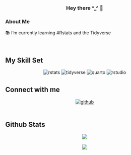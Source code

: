 ### <div align="center">Hey there ^_^ 👋</div>  
  



### About Me  
📚 I’m currently learning #Rstats and the Tidyverse 
  

<br/>  


## My Skill Set  

<div align="center">
<img src=https://img.shields.io/badge/RStats-8D33FF?logo=r&logoColor=white&style=for-the-badge alt=rstats style="margin-bottom: 5px;" />

<img src="https://img.shields.io/badge/Tidyverse-1A162D?style=for-the-badge&logo=tidyverse&logoColor=white" alt="tidyverse" style="margin-bottom: 5px;" />

<img src="https://img.shields.io/badge/Quarto-75AADB?style=for-the-badge&logo=quarto&logoColor=white" alt="quarto" style="margin-bottom: 5px;" />

<img src="https://img.shields.io/badge/RStudio-75AADB?style=for-the-badge&logo=RStudio&logoColor=white" alt="rstudio" style="margin-bottom: 5px;" />
</div>


## Connect with me  
<div align="center">
<a href="https://github.com/R4j0Dm" target="_blank">
<img src=https://img.shields.io/badge/github-%2324292e.svg?&style=for-the-badge&logo=github&logoColor=white alt=github style="margin-bottom: 5px;" />
</a>  
</div>  




<br/>  


## Github Stats  
<div align="center"><img src="https://github-readme-stats.vercel.app/api/top-langs/?username=R4j0Dm&hide_border=true&layout=compact" align="center" /></div>  

<br/>

<div align="center"><img src="https://github-readme-stats.vercel.app/api?username=R4j0Dm&show_icons=true&count_private=true&hide_border=true" align="center" /></div>  
  

<br/>
